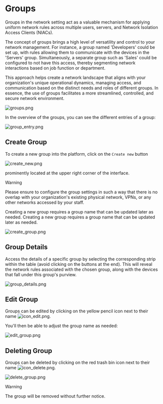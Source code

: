 # Groups

Groups in the network setting act as a valuable mechanism for applying uniform network rules across multiple users, servers, and Network Isolation Access Clients (NIACs).

The concept of groups brings a high level of versatility and control to your network management. For instance, a group named 'Developers' could be set up, with rules allowing them to communicate with the devices in the 'Servers' group. Simultaneously, a separate group such as 'Sales' could be configured to not have this access, thereby segmenting network interactions based on job function or department.

This approach helps create a network landscape that aligns with your organization's unique operational dynamics, managing access, and communication based on the distinct needs and roles of different groups. In essence, the use of groups facilitates a more streamlined, controlled, and secure network environment.


![groups.png](/groups.png ':size=800')

In the overview of the groups, you can see the different entries of a group:

![group_entry.png](/group_entry_2.png ':size=800')




<!-- ### Primary vs Additional groups

Each user or device on your network can be assigned to one primary group, as well as numerous additional groups.

The primary group not only establishes the subnet for the user or device, but also determines its primary set of network rules. On the other hand, the role of additional groups is to supplement the network rules that are applied to the device; they do not influence its subnet.

For instance, consider a scenario where a user or device is assigned to one primary group and four additional groups. The user or device would obtain its subnet based on the IP range designated by the primary group. Then, the network rules from both the primary and all additional groups are aggregated and enforced on the user or device.

This flexible structure allows for a fine-tuned, layered approach to network management. Users or devices can benefit from a blend of network rules across multiple groups while adhering to clear subnet boundaries defined by their primary group. -->


<!-- ![edit-server.png](/edit-server.png ':size=600') -->


## Create Group

To create a new group into the platform, click on the `Create new` button 

![create_new.png](/create_new.png)

prominently located at the upper right corner of the interface.

> [!WARNING]
> Please ensure to configure the group settings in such a way that there is no overlap with your organization's existing physical network, VPNs, or any other networks accessed by your staff.

Creating a new group requires a group name that can be updated later as needed.
Creating a new group requires a group name that can be updated later as needed.

![create_group.png](/create_group.png ':size=500')


## Group Details

Access the details of a specific group by selecting the corresponding strip within the table (avoid clicking on the buttons at the end). This will reveal the network rules associated with the chosen group, along with the devices that fall under this group's purview.


![group_details.png](/group_details.png ':size=800')


## Edit Group
Groups can be edited by clicking on the yellow pencil icon next to their name ![icon_edit.png](/icon_edit.png ':size=35').

 You'll then be able to adjust the group name as needed:

![edit_group.png](/edit_group.png ':size=500')



## Deleting Group
Groups can be deleted by clicking on the red trash bin icon next to their name 
![icon_delete.png](/icon_delete.png ':size=35').



![delete_group.png](/delete_group.png ':size=500')


> [!WARNING]
> The group will be removed without further notice.

